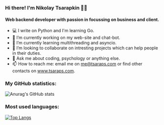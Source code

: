 ### Hi there! I'm Nikolay Tsarapkin 🐱‍👤
#### Web backend developer with passion in focussing on business and client.

- 💻 I write on Python and I'm learning Go.
- 🔭 I’m currently working on my web-site and chat-bot.
- 🌱 I’m currently learning multithreading and asyncio.
- 👯 I’m looking to collaborate on intresting projects which can help people in their duties.
- 💬 Ask me about coding, psychology or anything else.
- 📫 How to reach me: email me on me@tsaraps.com or find other contacts on www.tsaraps.com.

### My GitHub statistics:
![Anurag's GitHub stats](https://github-readme-stats.vercel.app/api?username=tsaraps&show_icons=true&theme=dracula)

### Most used languages:
[![Top Langs](https://github-readme-stats.vercel.app/api/top-langs/?username=tsaraps&layout=compact&theme=darcula)](https://github.com/tsaraps/github-readme-stats)
